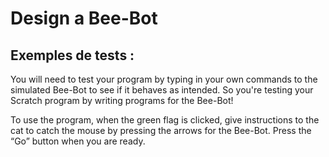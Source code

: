 # Design a Bee-Bot

## Exemples de tests :

You will need to test your program by typing in your own commands to the simulated Bee-Bot to see if it behaves as intended. So you're testing your Scratch program by writing programs for the Bee-Bot!

To use the program, when the green flag is clicked, give instructions to the cat to catch the mouse by pressing the arrows for the Bee-Bot. Press the “Go” button when you are ready.
